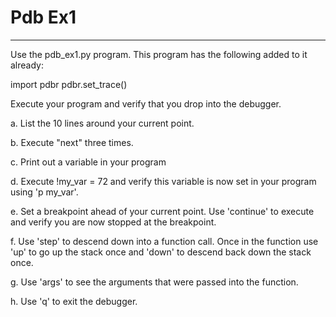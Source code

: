 # Pdb Ex1
------------

Use the pdb_ex1.py program. This program has the following added to it already:

import pdbr
pdbr.set_trace()


Execute your program and verify that you drop into the debugger.

a. List the 10 lines around your current point.

b. Execute "next" three times.

c. Print out a variable in your program

d. Execute !my_var = 72 and verify this variable is now set in your program using 'p my_var'.

e. Set a breakpoint ahead of your current point. Use 'continue' to execute and verify you are now
stopped at the breakpoint.

f. Use 'step' to descend down into a function call. Once in the function use 'up' to go up the
stack once and 'down' to descend back down the stack once.

g. Use 'args' to see the arguments that were passed into the function.

h. Use 'q' to exit the debugger.

